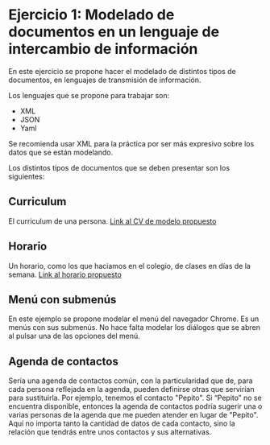 # Ejercicio 1: Modelado de documentos en un lenguaje de intercambio de información

En este ejercicio se propone hacer el modelado de distintos tipos de documentos, en lenguajes de transmisión de información.

Los lenguajes que se propone para trabajar son:

- XML
- JSON
- Yaml

Se recomienda usar XML para la práctica por ser más expresivo sobre los datos que se están modelando.

Los distintos tipos de documentos que se deben presentar son los siguientes:

## Curriculum

El curriculum de una persona. [Link al CV de modelo propuesto](https://i.pinimg.com/originals/26/68/a4/2668a45e45dc272737e765f52ab0dcee.png)

## Horario

Un horario, como los que haciamos en el colegio, de clases en días de la semana. [Link al horario propuesto](https://escenastudio.com/wp-content/uploads/2020/04/horario-artes-escenicas.jpg)

## Menú con submenús

En este ejemplo se propone modelar el menú del navegador Chrome. Es un menús con sus submenús. No hace falta modelar los diálogos que se abren al pulsar una de las opciones del menú.

## Agenda de contactos

Sería una agenda de contactos común, con la particularidad que de, para cada persona reflejada en la agenda, pueden definirse otras que servirían para sustituirla. Por ejemplo, tenemos el contacto "Pepito". Si “Pepito” no se encuentra disponible, entonces la agenda de contactos podría sugerir una o varias personas de la agenda que me pueden atender en lugar de "Pepito". Aquí no importa tanto la cantidad de datos de cada contacto, sino la relación que tendrás entre unos contactos y sus alternativas.
